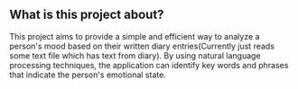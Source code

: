 ## What is this project about?

This project aims to provide a simple and efficient way to analyze a person's mood based on their written diary entries(Currently just reads some text file which has text from diary). By using natural language processing techniques, the application can identify key words and phrases that indicate the person's emotional state.
